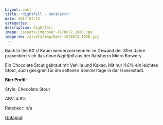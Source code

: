 ```yaml
---
Layout: post
title: "Nightfall - Ratsherrn"
date: 2017-04-12
categories:
description: Nightfall
image: /assets/img/beer-1670872_1920.jpg
image-sm: /assets/img/beer-1670872_1920.jpg
---
```

Back to the 80's! Kaum wiederzuerkennen im Gewand der 80er Jahre präsentiert sich das neue *Nightfall* aus der Ratsherrn Micro Brewery.

Ein Chocolate Stout gebraut mit Vanille und Kakao. Mit nur 4.8% ein leichtes Stout, auch geeignet für die seltenen Sommertage in der Hansestadt.

**Bier Profil:**

Style: Chocolate Stout

ABV: 4.8%

Ratebeer: n/a

[Untappd](https://untappd.com/b/ratsherrn-brauerei-nightfall-chocolate-stout-2017/1971221)

